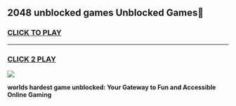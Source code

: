 
## 2048 unblocked games Unblocked Games👋
<h3>
<a href="https://premium.freeplayer.one?title=2048_unblocked_games&ref=16F">CLICK TO PLAY</a></h3>
<hr>

<h3>
<a href="https://premium.freeplayer.one?title=2048_unblocked_games&ref=16F">CLICK 2 PLAY</a>
  
</h3>

<a href="https://premium.freeplayer.one?title=2048_unblocked_games&ref=16F/"><img src="https://clearcache.store/games.png"></a>


**worlds hardest game unblocked: Your Gateway to Fun and Accessible Online Gaming**
